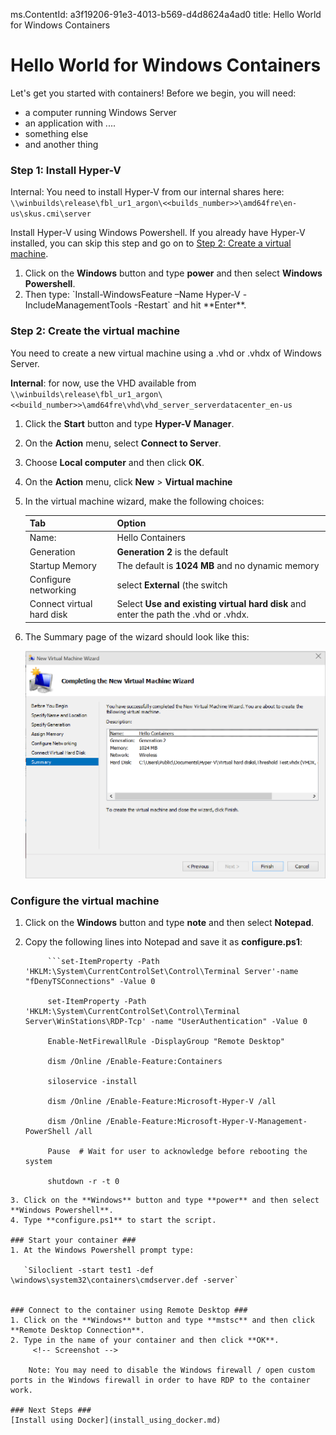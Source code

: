 ms.ContentId: a3f19206-91e3-4013-b569-d4d8624a4ad0 
title: Hello World for Windows Containers

# Hello World for Windows Containers #

Let's get you started with containers! Before we begin, you will need:

- a computer running <!-- Windows 10 or -->Windows Server
- an application with ....
- something else
- and another thing 

### Step 1: Install Hyper-V ###

Internal: You need to install Hyper-V from our internal shares here: ```\\winbuilds\release\fbl_ur1_argon\<<builds_number>>\amd64fre\en-us\skus.cmi\server```

Install Hyper-V using Windows Powershell. If you already have Hyper-V installed, you can skip this step and go on to [Step 2: Create a virtual machine](hello_world.md#Step2:Createthevirtualmachine).
	
1. Click on the **Windows** button and type **power** and then select **Windows Powershell**. 
2. <!--  On Windows 10, type: `enable-WindowsOptionalFeature -Online -FeatureName Microsoft-Hyper-V -All` --><!-- On Windows Server,-->Then type: `Install-WindowsFeature –Name Hyper-V -IncludeManagementTools -Restart` and hit **Enter**.
	
### Step 2: Create the virtual machine ##
You need to create a new virtual machine using a .vhd or .vhdx of Windows Server. 

**Internal**: for now, use the VHD available from
    `\\winbuilds\release\fbl_ur1_argon\<<build_number>>\amd64fre\vhd\vhd_server_serverdatacenter_en-us`

1. Click the **Start** button and type **Hyper-V Manager**.
2. On the **Action** menu, select **Connect to Server**. 
3. Choose **Local computer** and then click **OK**.
4. On the **Action** menu, click **New** > **Virtual machine**
5. In the virtual machine wizard, make the following choices:
	
	|Tab|Option
	|:-----|:-------|
	|Name: |Hello Containers|
	|Generation|**Generation 2** is the default|
	|Startup Memory| The default is **1024 MB** and no dynamic memory|
	|Configure networking |select **External** (the switch |you created in Step 4.)|
	|Connect virtual hard disk | Select **Use and existing virtual hard disk** and enter the path the .vhd or .vhdx.|

6. The Summary page of the wizard should look like this:
	
	![](media\create_vm.png)

### Configure the virtual machine ###
1. Click on the **Windows** button and type **note** and then select **Notepad**.
2. Copy the following lines into Notepad and save it as **configure.ps1**:

	
    		```set-ItemProperty -Path 'HKLM:\System\CurrentControlSet\Control\Terminal Server'-name "fDenyTSConnections" -Value 0 
    	
    		set-ItemProperty -Path 'HKLM:\System\CurrentControlSet\Control\Terminal Server\WinStations\RDP-Tcp' -name "UserAuthentication" -Value 0
    	
    		Enable-NetFirewallRule -DisplayGroup "Remote Desktop" 
    	
    		dism /Online /Enable-Feature:Containers 
    	
    		siloservice -install 
    	
    		dism /Online /Enable-Feature:Microsoft-Hyper-V /all 
    	
    		dism /Online /Enable-Feature:Microsoft-Hyper-V-Management-PowerShell /all
    	
    		Pause  # Wait for user to acknowledge before rebooting the system
    	
    		shutdown -r -t 0 
```
3. Click on the **Windows** button and type **power** and then select **Windows Powershell**. 
4. Type **configure.ps1** to start the script.

### Start your container ###
1. At the Windows Powershell prompt type:

   `Siloclient -start test1 -def \windows\system32\containers\cmdserver.def -server`


### Connect to the container using Remote Desktop ###
1. Click on the **Windows** button and type **mstsc** and then click **Remote Desktop Connection**. 
2. Type in the name of your container and then click **OK**. 
 	 <!-- Screenshot -->

	Note: You may need to disable the Windows firewall / open custom ports in the Windows firewall in order to have RDP to the container work.

### Next Steps ###
[Install using Docker](install_using_docker.md)


